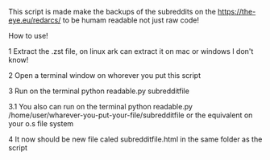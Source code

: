 This script is made make the backups of the subreddits on the https://the-eye.eu/redarcs/ to be humam readable not just raw code!

How to use!

1 Extract the .zst file, on linux ark can extract it on mac or windows I don't know!

2 Open a terminal window on whorever you put this script

3 Run on the terminal python readable.py subredditfile

3.1 You also can run on the terminal python readable.py /home/user/wharever-you-put-your-file/subredditfile or the equivalent on your o.s file system

4 It now should be new file caled subredditfile.html in the same folder as the script

